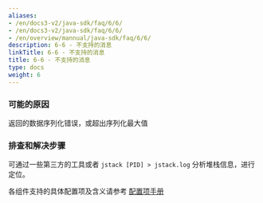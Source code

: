 ```yaml
---
aliases:
- /en/docs3-v2/java-sdk/faq/6/6/
- /en/docs3-v2/java-sdk/faq/6/6/
- /en/overview/mannual/java-sdk/faq/6/6/
description: 6-6 - 不支持的消息
linkTitle: 6-6 - 不支持的消息
title: 6-6 - 不支持的消息
type: docs
weight: 6
---
```








### 可能的原因

返回的数据序列化错误，或超出序列化最大值

### 排查和解决步骤

可通过一些第三方的工具或者 `jstack [PID] > jstack.log` 分析堆栈信息，进行定位。

各组件支持的具体配置项及含义请参考 [配置项手册](/en/overview/mannual/java-sdk/reference-manual/config/properties/)
